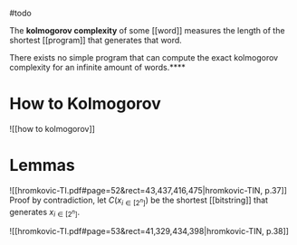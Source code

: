 #todo 

The **kolmogorov complexity** of some [[word]] measures the length of the shortest [[program]] that generates that word.

There exists no simple program that can compute the exact kolmogorov complexity for an infinite amount of words.****


# How to Kolmogorov
![[how to kolmogorov]]


# Lemmas

![[hromkovic-TI.pdf#page=52&rect=43,437,416,475|hromkovic-TIN, p.37]]
Proof by contradiction, let $C(x_{i\in[2^n]})$ be the shortest [[bitstring]] that generates $x_{i\in[2^n]}$. 



![[hromkovic-TI.pdf#page=53&rect=41,329,434,398|hromkovic-TIN, p.38]]



